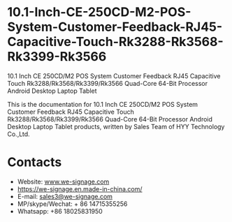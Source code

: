 # 10.1-Inch-CE-250CD-M2-POS-System-Customer-Feedback-RJ45-Capacitive-Touch-Rk3288-Rk3568-Rk3399-Rk3566
10.1 Inch CE 250CD/M2 POS System Customer Feedback RJ45 Capacitive Touch Rk3288/Rk3568/Rk3399/Rk3566 Quad-Core 64-Bit Processor Android Desktop Laptop Tablet

This is the documentation for 10.1 Inch CE 250CD/M2 POS System Customer Feedback RJ45 Capacitive Touch Rk3288/Rk3568/Rk3399/Rk3566 Quad-Core 64-Bit Processor Android Desktop Laptop Tablet products, written by Sales Team of HYY Technology Co.,Ltd.

# Contacts
- Website: www.we-signage.com
- https://we-signage.en.made-in-china.com/
- E-mail: sales3@we-signage.com
- MP/skype/Wechat: + 86 14715355256
- Whatsapp: +86 18025831950
